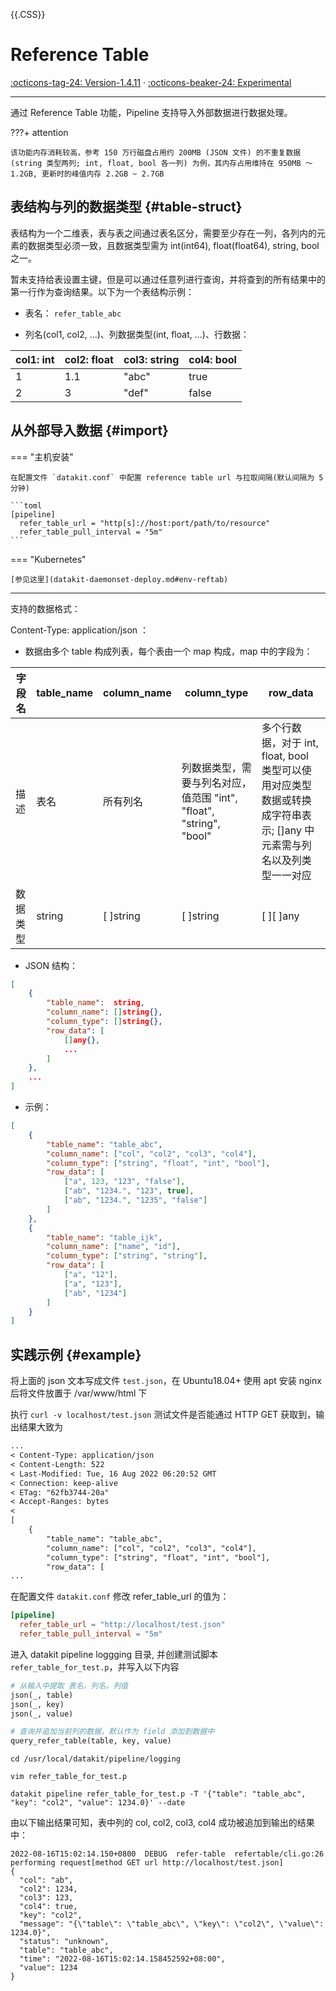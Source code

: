 {{.CSS}}

# Reference Table

[:octicons-tag-24: Version-1.4.11](../datakit/changelog.md#cl-1.4.6) ·
[:octicons-beaker-24: Experimental](../datakit/index.md#experimental)

---

通过 Reference Table 功能，Pipeline 支持导入外部数据进行数据处理。

???+ attention

    该功能内存消耗较高，参考 150 万行磁盘占用约 200MB (JSON 文件) 的不重复数据 (string 类型两列; int, float, bool 各一列) 为例，其内存占用维持在 950MB ～ 1.2GB, 更新时的峰值内存 2.2GB ~ 2.7GB

## 表结构与列的数据类型 {#table-struct}

表结构为一个二维表，表与表之间通过表名区分，需要至少存在一列，各列内的元素的数据类型必须一致，且数据类型需为 int(int64), float(float64), string, bool 之一。

暂未支持给表设置主键，但是可以通过任意列进行查询，并将查到的所有结果中的第一行作为查询结果。以下为一个表结构示例：

- 表名： `refer_table_abc`

- 列名(col1, col2, ...)、列数据类型(int, float, ...)、行数据：

| col1: int | col2: float | col3: string | col4: bool |
| ---       | ---         | ---          | ---        |
| 1         | 1.1         | "abc"        | true       |
| 2         | 3           | "def"        | false      |

## 从外部导入数据 {#import}


=== "主机安装"

    在配置文件 `datakit.conf` 中配置 reference table url 与拉取间隔(默认间隔为 5 分钟)
    
    ```toml
    [pipeline]
      refer_table_url = "http[s]://host:port/path/to/resource"
      refer_table_pull_interval = "5m"
    ```

=== "Kubernetes"

    [参见这里](datakit-daemonset-deploy.md#env-reftab)

---

支持的数据格式：

Content-Type: application/json ：

* 数据由多个 table 构成列表，每个表由一个 map 构成，map 中的字段为：

| 字段名   | table_name | column_name | column_type                                                         | row_data                                                                                                             |
| ---      | ---        | --          | --                                                                  | ---                                                                                                                  |
| 描述     | 表名       | 所有列名    | 列数据类型，需要与列名对应，值范围 "int", "float", "string", "bool" | 多个行数据，对于 int, float, bool 类型可以使用对应类型数据或转换成字符串表示; []any 中元素需与列名以及列类型一一对应 |
| 数据类型 | string     | [ ]string   | [ ]string                                                           | [ ][ ]any                                                                                                            |

* JSON 结构：
  
```json
[
    {
        "table_name":  string,
        "column_name": []string{},
        "column_type": []string{},
        "row_data": [
            []any{},
            ...
        ]
    },
    ...
]
```

* 示例：

```json
[
    {
        "table_name": "table_abc",
        "column_name": ["col", "col2", "col3", "col4"],
        "column_type": ["string", "float", "int", "bool"],
        "row_data": [
            ["a", 123, "123", "false"],
            ["ab", "1234.", "123", true],
            ["ab", "1234.", "1235", "false"]
        ]
    },
    {
        "table_name": "table_ijk",
        "column_name": ["name", "id"],
        "column_type": ["string", "string"],
        "row_data": [
            ["a", "12"],
            ["a", "123"],
            ["ab", "1234"]
        ]
    }
]
```

## 实践示例 {#example}

将上面的 json 文本写成文件 `test.json`，在 Ubuntu18.04+ 使用 apt 安装 nginx 后将文件放置于 /var/www/html 下

执行 `curl -v localhost/test.json` 测试文件是否能通过 HTTP GET 获取到，输出结果大致为

```txt
...
< Content-Type: application/json
< Content-Length: 522
< Last-Modified: Tue, 16 Aug 2022 06:20:52 GMT
< Connection: keep-alive
< ETag: "62fb3744-20a"
< Accept-Ranges: bytes
< 
[
    {
        "table_name": "table_abc",
        "column_name": ["col", "col2", "col3", "col4"],
        "column_type": ["string", "float", "int", "bool"],
        "row_data": [
...
```

在配置文件 `datakit.conf` 修改 refer_table_url 的值为：

```toml
[pipeline]
  refer_table_url = "http://localhost/test.json"
  refer_table_pull_interval = "5m"
```

进入 datakit pipeline loggging 目录, 并创建测试脚本 `refer_table_for_test.p`，并写入以下内容

```python
# 从输入中提取 表名，列名，列值
json(_, table)
json(_, key)
json(_, value)

# 查询并追加当前列的数据，默认作为 field 添加到数据中
query_refer_table(table, key, value)
```

```shell
cd /usr/local/datakit/pipeline/logging

vim refer_table_for_test.p

datakit pipeline refer_table_for_test.p -T '{"table": "table_abc", "key": "col2", "value": 1234.0}' --date
```

由以下输出结果可知，表中列的 col, col2, col3, col4 成功被追加到输出的结果中：

```shell
2022-08-16T15:02:14.150+0800  DEBUG  refer-table  refertable/cli.go:26  performing request[method GET url http://localhost/test.json]
{
  "col": "ab",
  "col2": 1234,
  "col3": 123,
  "col4": true,
  "key": "col2",
  "message": "{\"table\": \"table_abc\", \"key\": \"col2\", \"value\": 1234.0}",
  "status": "unknown",
  "table": "table_abc",
  "time": "2022-08-16T15:02:14.158452592+08:00",
  "value": 1234
}
```
